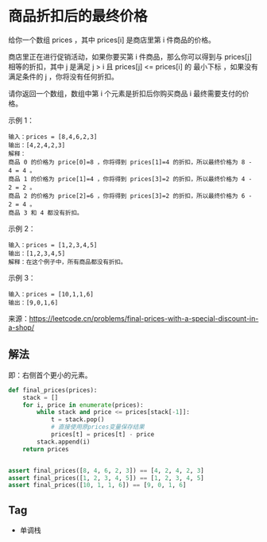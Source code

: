 # 商品折扣后的最终价格
给你一个数组 prices ，其中 prices[i] 是商店里第 i 件商品的价格。

商店里正在进行促销活动，如果你要买第 i 件商品，那么你可以得到与 prices[j] 相等的折扣，其中 j 是满足 j > i 且 prices[j] <= prices[i] 的 最小下标 ，如果没有满足条件的 j ，你将没有任何折扣。

请你返回一个数组，数组中第 i 个元素是折扣后你购买商品 i 最终需要支付的价格。

示例 1：
```
输入：prices = [8,4,6,2,3]
输出：[4,2,4,2,3]
解释：
商品 0 的价格为 price[0]=8 ，你将得到 prices[1]=4 的折扣，所以最终价格为 8 - 4 = 4 。
商品 1 的价格为 price[1]=4 ，你将得到 prices[3]=2 的折扣，所以最终价格为 4 - 2 = 2 。
商品 2 的价格为 price[2]=6 ，你将得到 prices[3]=2 的折扣，所以最终价格为 6 - 2 = 4 。
商品 3 和 4 都没有折扣。
```

示例 2：
```
输入：prices = [1,2,3,4,5]
输出：[1,2,3,4,5]
解释：在这个例子中，所有商品都没有折扣。
```

示例 3：
```
输入：prices = [10,1,1,6]
输出：[9,0,1,6]
```
来源：https://leetcode.cn/problems/final-prices-with-a-special-discount-in-a-shop/

## 解法
即：右侧首个更小的元素。
```python
def final_prices(prices):
    stack = []
    for i, price in enumerate(prices):
        while stack and price <= prices[stack[-1]]:
            t = stack.pop()
            # 直接使用原prices变量保存结果
            prices[t] = prices[t] - price
        stack.append(i)
    return prices


assert final_prices([8, 4, 6, 2, 3]) == [4, 2, 4, 2, 3]
assert final_prices([1, 2, 3, 4, 5]) == [1, 2, 3, 4, 5]
assert final_prices([10, 1, 1, 6]) == [9, 0, 1, 6]
```

## Tag
- 单调栈